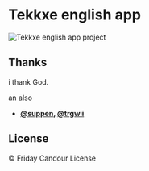 # Tekkxe english app

![Tekkxe english app project](https://blogger.googleusercontent.com/img/a/uniben_scholars_app "Tekkxe english app project")

## Thanks

i thank God.

an also

- **[@suppen](https://github.com/suppen), [@trgwii](https://github.com/trgwii)**

## License

© Friday Candour License
